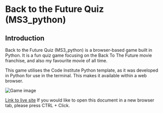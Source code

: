 # Back to the Future Quiz (MS3_python)
## Introduction
Back to the Future Quiz (MS3_python) is a browser-based game built in Python. It is a fun quiz game focusing on the Back To The Future movie franchise, and also my favourite movie of all time.

This game utilises the Code Institute Python template, as it was developed in Python for use in the terminal. This makes it available within a web browser.

![Game image]()

[Link to live site](https://back-to-the-future-quiz.herokuapp.com/) If you would like to open this document in a new browser tab, please press CTRL + Click.
